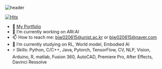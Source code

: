 ![header](https://capsule-render.vercel.app/api?type=slice&color=1786FC&height=150&section=header&text=directorBae's%20hub&rotate=10&fontAlign=70&FontColor=000000&fontAlignY=30&fontSize=60&desc=Hello!&animation=twinkling)

[![Hits](https://hits.seeyoufarm.com/api/count/incr/badge.svg?url=https%3A%2F%2Fgithub.com%2FdirectorBae%2Fhit-counter&count_bg=%233DB7C8&title_bg=%23555555&icon=microbit.svg&icon_color=%23FFB0E1&title=hits&edge_flat=true)](https://hits.seeyoufarm.com)
- 👀 [My Portfolio](https://portfolio-bjw.notion.site/Jeongwon-Bae-s-Portfolio-05cf9e7f8d5b46739ae6f0047d40a7ab?pvs=4)
- 🔭 I’m currently working on ARI:AI
- 📫 How to reach me: bjw020615@unist.ac.kr or bjw020615@naver.com
- 🌱 I’m currently studying on RL, World model, Embodied AI
- ⚡ Skills: Python, C/C++, Java, Pytorch, TensorFlow, CV, NLP, Vision, Arduino, R, matlab, Fusion 360, AutoCAD, Premiere Pro, After Effects, Davinci Ressolve

<!--
![Anurag's GitHub stats](https://github-readme-stats.vercel.app/api?username=directorBae&show_icons=true&theme=transparent)
[![Top Langs](https://github-readme-stats.vercel.app/api/top-langs/?username=directorBae&langs_count=8)](https://github.com/directorBae/github-readme-stats)
-->

<!--
**directorBae/directorBae** is a ✨ _special_ ✨ repository because its `README.md` (this file) appears on your GitHub profile.

Here are some ideas to get you started:
-->
